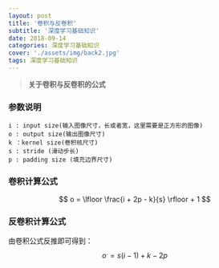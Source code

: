 ```yaml
---
layout: post
title: '卷积与反卷积'
subtitle: '深度学习基础知识'
date: 2018-09-14
categories: 深度学习基础知识
cover: './assets/img/back2.jpg'
tags: 深度学习基础知识
---
```


> **关于卷积与反卷积的公式**

### **参数说明**


```
i : input size(输入图像尺寸，长或者宽，这里需要是正方形的图像)
o : output size(输出图像尺寸)
k ：kernel size(卷积核尺寸)
s : stride (滑动步长)
p : padding size (填充边界尺寸)

```


### **卷积计算公式**

$$
o = \lfloor \frac{i + 2p - k}{s} \rfloor + 1
$$

### **反卷积计算公式**
由卷积公式反推即可得到：
$$
o^{.} = s(i - 1) + k - 2p
$$
